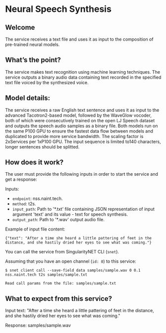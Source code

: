 # Neural Speech Synthesis


## Welcome

The service receives a text file and uses it as input to the composition of pre-trained neural models.

## What’s the point?

The service makes text recognition using machine learning techniques.
The service outputs a binary audio data containing text recorded in the specified text file voiced by the synthesized voice.

## Model details:

The service receives a raw English text sentence and uses it as input to the advanced Tacotron2-based model, followed by the WaveGlow vocoder, both of which were consecutively trained on the open LJ Speech dataset and outputs the speech audio samples as a binary file. Both models run on the same P100 GPU to ensure the fastest data flow between models and duplicated to provide more service bandwidth. The scaling factor is 2xServices per 1xP100 GPU. The input sequence is limited to140 characters, longer sentences should be splitted.

## How does it work?

The user must provide the following inputs in order to start the service and get a response:

Inputs:

 -   `endpoint`: nss.naint.tech.
 -   `method`: t2s.
 -   `input_path`: Path to '\*.txt' file containing JSON representation of input argument 'text' and its value - text for speech synthesis.
 -   `output_path`: Path to '\*.wav' output audio file.

Example of input file content:

```
{"text": "After a time she heard a little pattering of feet in the distance, and she hastily dried her eyes to see what was coming."}
```

You can call the service from SingularityNET CLI (`snet`).

Assuming that you have an open channel (`id: 0`) to this service:

```
$ snet client call --save-field data samples/sample.wav 0 0.1 nss.naint.tech t2s samples/sample.txt

Read call params from the file: samples/sample.txt
```

## What to expect from this service?

Input text:
"After a time she heard a little pattering of feet in the distance, and she hastily dried her eyes to see what was coming."

Response:
samples/sample.wav
